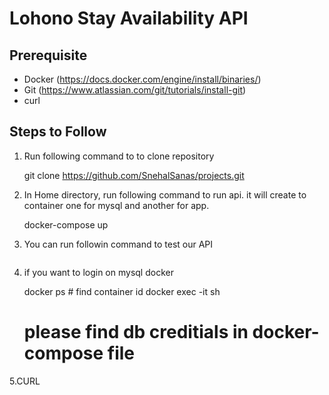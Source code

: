 # Lohono Stay Availability API
## Prerequisite
* Docker (https://docs.docker.com/engine/install/binaries/)
* Git (https://www.atlassian.com/git/tutorials/install-git)
* curl

## Steps to Follow
1. Run following command to to clone repository
    
    git clone https://github.com/SnehalSanas/projects.git
    
2. In Home directory, run following command to run api. it will create to container one for mysql and another for app.
    
    docker-compose up
    
3.  You can run followin command to test our API
    
    ```
4. if you want to login on mysql docker
    
    docker ps # find container id
    docker exec -it <containerid> sh 
    # please find db creditials in docker-compose file

5.CURL
    